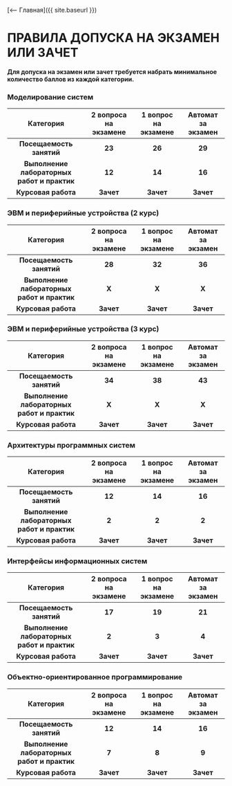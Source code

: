 [⟵ Главная]({{ site.baseurl }})

# **ПРАВИЛА ДОПУСКА НА ЭКЗАМЕН ИЛИ ЗАЧЕТ**

**Для допуска на экзамен или зачет требуется набрать минимальное количество баллов из каждой категории.**

### Моделирование систем

| **Категория** | **2 вопроса на экзамене** | **1 вопрос на экзамене** | **Автомат за экзамен** |
|:-:|:-:|:-:|:-:|
| **Посещаемость занятий** | **23** | **26** | **29** |
| **Выполнение лабораторных работ и практик** | **12** | **14** | **16** |
| **Курсовая работа** | **Зачет** | **Зачет** | **Зачет** |

### ЭВМ и периферийные устройства (2 курс)

| **Категория** | **2 вопроса на экзамене** | **1 вопрос на экзамене** | **Автомат за экзамен** |
|:-:|:-:|:-:|:-:|
| **Посещаемость занятий** | **28** | **32** | **36** |
| **Выполнение лабораторных работ и практик** | **X** | **X** | **X** |
| **Курсовая работа** | **Зачет** | **Зачет** | **Зачет** |

### ЭВМ и периферийные устройства (3 курс)

| **Категория** | **2 вопроса на экзамене** | **1 вопрос на экзамене** | **Автомат за экзамен** |
|:-:|:-:|:-:|:-:|
| **Посещаемость занятий** | **34** | **38** | **43** |
| **Выполнение лабораторных работ и практик** | **X** | **X** | **X** |
| **Курсовая работа** | **Зачет** | **Зачет** | **Зачет** |

### Архитектуры программных систем

| **Категория** | **2 вопроса на экзамене** | **1 вопрос на экзамене** | **Автомат за экзамен** |
|:-:|:-:|:-:|:-:|
| **Посещаемость занятий** | **12** | **14** | **16** |
| **Выполнение лабораторных работ и практик** | **2** | **2** | **2** |
| **Курсовая работа** | **Зачет** | **Зачет** | **Зачет** |

### Интерфейсы информационных систем

| **Категория** | **2 вопроса на экзамене** | **1 вопрос на экзамене** | **Автомат за экзамен** |
|:-:|:-:|:-:|:-:|
| **Посещаемость занятий** | **17** | **19** | **21** |
| **Выполнение лабораторных работ и практик** | **2** | **3** | **4** |
| **Курсовая работа** | **Зачет** | **Зачет** | **Зачет** |

### Объектно-ориентированное программирование

| **Категория** | **2 вопроса на экзамене** | **1 вопрос на экзамене** | **Автомат за экзамен** |
|:-:|:-:|:-:|:-:|
| **Посещаемость занятий** | **12** | **14** | **16** |
| **Выполнение лабораторных работ и практик** | **7** | **8** | **9** |
| **Курсовая работа** | **Зачет** | **Зачет** | **Зачет** |
